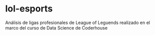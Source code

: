 # lol-esports
Análisis de ligas profesionales de League of Leguends realizado en el marco del curso de Data Science de Coderhouse
